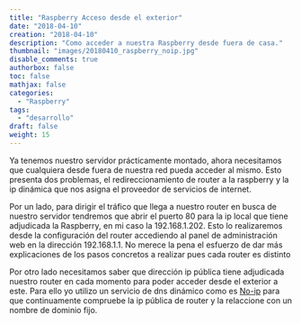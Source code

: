 ```yaml
---
title: "Raspberry Acceso desde el exterior"
date: "2018-04-10"
creation: "2018-04-10"
description: "Como acceder a nuestra Raspberry desde fuera de casa."
thumbnail: "images/20180410_raspberry_noip.jpg"
disable_comments: true
authorbox: false
toc: false
mathjax: false
categories:
  - "Raspberry"
tags:
  - "desarrollo"
draft: false
weight: 15
---
```

Ya tenemos nuestro servidor prácticamente montado, ahora necesitamos que cualquiera desde fuera de nuestra red pueda acceder al mismo.  Esto presenta dos problemas, el redireccionamiento de router a la raspberry y la ip dinámica que nos asigna el proveedor de servicios de internet.

Por un lado, para dirigir el tráfico que llega a nuestro router en busca de nuestro servidor tendremos que abrir el puerto 80 para la ip local que tiene adjudicada la Raspberry, en mi caso la 192.168.1.202.  Esto lo realizaremos desde la configuración del router accediendo al panel de administración web en la dirección 192.168.1.1.  No merece la pena el esfuerzo de dar más explicaciones de los pasos concretos a realizar pues cada router es distinto

Por otro lado necesitamos saber que dirección ip pública tiene adjudicada nuestro router en cada momento para poder acceder desde el exterior a este.  Para ello yo utilizo un servicio de dns dinámico como es [No-ip](https://www.noip.com/) para que continuamente compruebe la ip pública de router y la relaccione con un nombre de dominio fijo.

